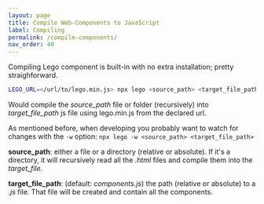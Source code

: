 ```yaml
---
layout: page
title: Compile Web-Components to JavaScript
label: Compiling
permalink: /compile-components/
nav_order: 40
---
```


Compiling Lego component is built-in with no extra installation; pretty straighforward.

```sh
LEGO_URL=</url/to/lego.min.js> npx lego <source_path> <target_file_path>
```

Would compile the _source_path_ file or folder (recursively) into _target_file_path_ js file using lego.min.js from the declared url.

As mentioned before, when developing you probably want to watch for changes with the `-w`
option: `npx lego -w <source_path> <target_file_path>`


**source_path**: either a file or a directory (relative or absolute). If it's a directory, it will recursively read all the _.html_ files and compile them into the _target_file_.

**target_file_path**: (default: _components.js_) the path (relative or absolute) to a _.js_ file.
That file will be created and contain all the components.

